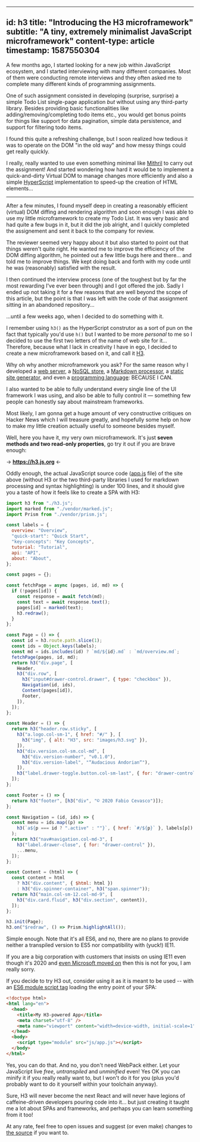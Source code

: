 -----
id: h3
title: "Introducing the H3 microframework"
subtitle: "A tiny, extremely minimalist JavaScript microframework"
content-type: article
timestamp: 1587550304
-----

A few months ago, I started looking for a new job within JavaScript ecosystem, and I started interviewing with many different companies. Most of them were conducting remote interviews and they often asked me to complete many different kinds of programming assignments.

One of such assignment consisted in developing (surprise, surprise) a simple Todo List single-page application _but_ without using any third-party library. Besides providing basic functionalities like adding/removing/completing todo items etc., you would get bonus points for things like support for data pagination, simple data persistence, and support for filtering todo items.

I found this quite a refreshing challenge, but I soon realized how tedious it was to operate on the DOM "in the old way" and how messy things could get really quickly.

I really, really wanted to use even something minimal like [Mithril](https://mithril.js.org) to carry out the assignment! And started wondering how hard it would be to implement a quick-and-dirty Virtual DOM to manage changes more efficiently and also a simple [HyperScript](https://github.com/hyperhype/hyperscript) implementation to speed-up the creation of HTML elements...

<hr />

After a few minutes, I found myself deep in creating a reasonably efficient (virtual) DOM diffing and rendering algorithm and soon enough I was able to use my little microframework to create my Todo List. It was very basic and had quite a few bugs in it, but it did the job alright, and I quickly completed the assignement and sent it back to the company for review.

The reviewer seemed very happy about it but also started to point out that things weren't quite right. He wanted me to improve the efficiency of the DOM diffing algorithm, he pointed out a few little bugs here and there... and told me to improve things. We kept doing back and forth with my code until he was (reasonably) satisfied with the result.

I then continued the interview process (one of the toughest but by far the most rewarding I've ever been through) and I got offered the job. Sadly I ended up not taking it for a few reasons that are well beyond the scope of this article, but the point is that I was left with the code of that assignment sitting in an abandoned repository...

...until a few weeks ago, when I decided to do something with it.

I remember using `h3()` as the HyperScript construtor as a sort of pun on the fact that typically you'd use `h()` but I wanted to be more *personal* to me so I decided to use the first two letters of the name of web site for it... Therefore, because what I lack in creativity I have in ego, I decided to create a new microframework based on it, and call it [H3](/h3).

Why oh why another microframework you ask? For the same reason why I developed a [web server](/nimhttpd), a [NoSQL store](/litestore), a [Markdown processor](/hastyscribe), a [static site generator](/hastysite), and even a [programming language](/min): BECAUSE I CAN. 

I also wanted to be able to fully understand every single line of the UI framework I was using, and also be able to fully control it &mdash; something few people can honestly say about mainstream frameworks.

Most likely, I am gonna get a huge amount of very constructive critiques on Hacker News which I will treasure greatly, and hopefully some help on how to make my little creation actually useful to someone besides myself.

Well, here you have it, my very own microframework. It's just **seven methods and two read-only properties**, go try it out if you are brave enough:

-> **<https://h3.js.org>** <-

Oddly enough, the actual JavaScript source code ([app.js](https://github.com/h3rald/h3/blob/master/docs/js/app.js) file) of the site above (without H3 or the two third-party libraries I used for markdown processing and syntax highlighting) is under 100 lines, and it should give you a taste of how it feels like to create a SPA with H3:

```js
import h3 from "./h3.js";
import marked from "./vendor/marked.js";
import Prism from "./vendor/prism.js";

const labels = {
  overview: "Overview",
  "quick-start": "Quick Start",
  "key-concepts": "Key Concepts",
  tutorial: "Tutorial",
  api: "API",
  about: "About",
};

const pages = {};

const fetchPage = async (pages, id, md) => {
  if (!pages[id]) {
    const response = await fetch(md);
    const text = await response.text();
    pages[id] = marked(text);
    h3.redraw();
  }
};

const Page = () => {
  const id = h3.route.path.slice(1);
  const ids = Object.keys(labels);
  const md = ids.includes(id) ? `md/${id}.md` : `md/overview.md`;
  fetchPage(pages, id, md);
  return h3("div.page", [
    Header,
    h3("div.row", [
      h3("input#drawer-control.drawer", { type: "checkbox" }),
      Navigation(id, ids),
      Content(pages[id]),
      Footer,
    ]),
  ]);
};

const Header = () => {
  return h3("header.row.sticky", [
    h3("a.logo.col-sm-1", { href: "#/" }, [
      h3("img", { alt: "H3", src: "images/h3.svg" }),
    ]),
    h3("div.version.col-sm.col-md", [
      h3("div.version-number", "v0.1.0"),
      h3("div.version-label", "“Audacious Andorian“"),
    ]),
    h3("label.drawer-toggle.button.col-sm-last", { for: "drawer-control" }),
  ]);
};

const Footer = () => {
  return h3("footer", [h3("div", "© 2020 Fabio Cevasco")]);
};

const Navigation = (id, ids) => {
  const menu = ids.map((p) =>
    h3(`a${p === id ? ".active" : ""}`, { href: `#/${p}` }, labels[p])
  );
  return h3("nav#navigation.col-md-3", [
    h3("label.drawer-close", { for: "drawer-control" }),
    ...menu,
  ]);
};

const Content = (html) => {
  const content = html
    ? h3("div.content", { $html: html })
    : h3("div.spinner-container", h3("span.spinner"));
  return h3("main.col-sm-12.col-md-9", [
    h3("div.card.fluid", h3("div.section", content)),
  ]);
};

h3.init(Page);
h3.on("$redraw", () => Prism.highlightAll());
```

Simple enough. Note that it's all ES6, and no, there are no plans to provide neither a transpiled version to ES5 nor compatibility with (yuck!) IE11. 

If you are a big corporation with customers that insists on using IE11 even though it's 2020 and [even Microsoft moved on](https://support.microsoft.com/en-us/help/4501095/download-the-new-microsoft-edge-based-on-chromium) then this is not for you, I am really sorry.

If you decide to try H3 out, consider using it as it is meant to be used -- with an [ES6 module script tag](https://developer.mozilla.org/en-US/docs/Web/JavaScript/Guide/Modules) loading the entry point of your SPA:


```html
<!doctype html>
<html lang="en">
  <head>
    <title>My H3-powered App</title>
    <meta charset="utf-8" />
    <meta name="viewport" content="width=device-width, initial-scale=1" />
  </head>
  <body>
    <script type="module" src="js/app.js"></script>
  </body>
</html>
```

Yes, you can do that. And no, you don't need WebPack either. Let your JavaScript live *free*, *untranspiled* and *unminified* even! Yes OK you can minify it if you really really want to, but I won't do it for you (plus you'd probably want to do it yourself within your toolchain anyway).

Sure, H3 will never become the next React and will never have legions of caffeine-driven developers pouring code into it... but just creating it taught me a lot about SPAs and frameworks, and perhaps you can learn something from it too!

At any rate, feel free to open issues and suggest (or even make) changes to [the source](https://github.com/h3rald/h3) if you want to.